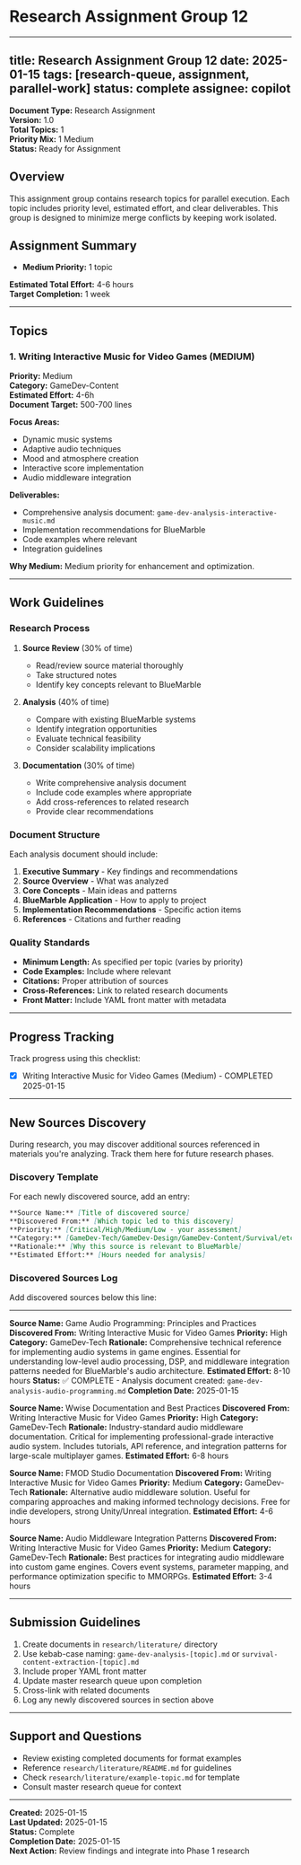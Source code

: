 # Research Assignment Group 12

---
title: Research Assignment Group 12
date: 2025-01-15
tags: [research-queue, assignment, parallel-work]
status: complete
assignee: copilot
---

**Document Type:** Research Assignment  
**Version:** 1.0  
**Total Topics:** 1  
**Priority Mix:** 1 Medium  
**Status:** Ready for Assignment

## Overview

This assignment group contains research topics for parallel execution. Each topic includes priority level, estimated effort, and clear deliverables. This group is designed to minimize merge conflicts by keeping work isolated.

## Assignment Summary

- **Medium Priority:** 1 topic

**Estimated Total Effort:** 4-6 hours  
**Target Completion:** 1 week

---

## Topics

### 1. Writing Interactive Music for Video Games (MEDIUM)

**Priority:** Medium  
**Category:** GameDev-Content  
**Estimated Effort:** 4-6h  
**Document Target:** 500-700 lines

**Focus Areas:**
- Dynamic music systems
- Adaptive audio techniques
- Mood and atmosphere creation
- Interactive score implementation
- Audio middleware integration

**Deliverables:**
- Comprehensive analysis document: `game-dev-analysis-interactive-music.md`
- Implementation recommendations for BlueMarble
- Code examples where relevant
- Integration guidelines

**Why Medium:**
Medium priority for enhancement and optimization.

---

## Work Guidelines

### Research Process

1. **Source Review** (30% of time)
   - Read/review source material thoroughly
   - Take structured notes
   - Identify key concepts relevant to BlueMarble

2. **Analysis** (40% of time)
   - Compare with existing BlueMarble systems
   - Identify integration opportunities
   - Evaluate technical feasibility
   - Consider scalability implications

3. **Documentation** (30% of time)
   - Write comprehensive analysis document
   - Include code examples where appropriate
   - Add cross-references to related research
   - Provide clear recommendations

### Document Structure

Each analysis document should include:

1. **Executive Summary** - Key findings and recommendations
2. **Source Overview** - What was analyzed
3. **Core Concepts** - Main ideas and patterns
4. **BlueMarble Application** - How to apply to project
5. **Implementation Recommendations** - Specific action items
6. **References** - Citations and further reading

### Quality Standards

- **Minimum Length:** As specified per topic (varies by priority)
- **Code Examples:** Include where relevant
- **Citations:** Proper attribution of sources
- **Cross-References:** Link to related research documents
- **Front Matter:** Include YAML front matter with metadata

---

## Progress Tracking

Track progress using this checklist:

- [x] Writing Interactive Music for Video Games (Medium) - COMPLETED 2025-01-15

---

## New Sources Discovery

During research, you may discover additional sources referenced in materials you're analyzing. Track them here for future research phases.

### Discovery Template

For each newly discovered source, add an entry:

```markdown
**Source Name:** [Title of discovered source]
**Discovered From:** [Which topic led to this discovery]
**Priority:** [Critical/High/Medium/Low - your assessment]
**Category:** [GameDev-Tech/GameDev-Design/GameDev-Content/Survival/etc.]
**Rationale:** [Why this source is relevant to BlueMarble]
**Estimated Effort:** [Hours needed for analysis]
```

### Discovered Sources Log

Add discovered sources below this line:

---

**Source Name:** Game Audio Programming: Principles and Practices
**Discovered From:** Writing Interactive Music for Video Games
**Priority:** High
**Category:** GameDev-Tech
**Rationale:** Comprehensive technical reference for implementing audio systems in game engines. Essential for
understanding low-level audio processing, DSP, and middleware integration patterns needed for BlueMarble's audio
architecture.
**Estimated Effort:** 8-10 hours
**Status:** ✅ COMPLETE - Analysis document created: `game-dev-analysis-audio-programming.md`
**Completion Date:** 2025-01-15

**Source Name:** Wwise Documentation and Best Practices
**Discovered From:** Writing Interactive Music for Video Games
**Priority:** High
**Category:** GameDev-Tech
**Rationale:** Industry-standard audio middleware documentation. Critical for implementing professional-grade
interactive audio system. Includes tutorials, API reference, and integration patterns for large-scale multiplayer
games.
**Estimated Effort:** 6-8 hours

**Source Name:** FMOD Studio Documentation
**Discovered From:** Writing Interactive Music for Video Games
**Priority:** Medium
**Category:** GameDev-Tech
**Rationale:** Alternative audio middleware solution. Useful for comparing approaches and making informed technology
decisions. Free for indie developers, strong Unity/Unreal integration.
**Estimated Effort:** 4-6 hours

**Source Name:** Audio Middleware Integration Patterns
**Discovered From:** Writing Interactive Music for Video Games
**Priority:** Medium
**Category:** GameDev-Tech
**Rationale:** Best practices for integrating audio middleware into custom game engines. Covers event systems,
parameter mapping, and performance optimization specific to MMORPGs.
**Estimated Effort:** 3-4 hours

---

## Submission Guidelines

1. Create documents in `research/literature/` directory
2. Use kebab-case naming: `game-dev-analysis-[topic].md` or `survival-content-extraction-[topic].md`
3. Include proper YAML front matter
4. Update master research queue upon completion
5. Cross-link with related documents
6. Log any newly discovered sources in section above

---

## Support and Questions

- Review existing completed documents for format examples
- Reference `research/literature/README.md` for guidelines
- Check `research/literature/example-topic.md` for template
- Consult master research queue for context

---

**Created:** 2025-01-15  
**Last Updated:** 2025-01-15  
**Status:** Complete  
**Completion Date:** 2025-01-15  
**Next Action:** Review findings and integrate into Phase 1 research
